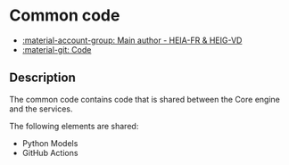 # Common code

- [:material-account-group: Main author - HEIA-FR & HEIG-VD](https://www.hes-so.ch/swiss-ai-center/equipe)
- [:material-git: Code](https://github.com/swiss-ai-center/common-code)

## Description

The common code contains code that is shared between the Core engine and the
services.

The following elements are shared:

- Python Models
- GitHub Actions
